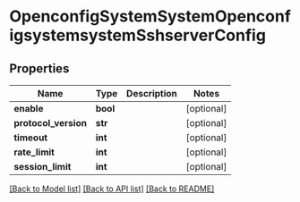# OpenconfigSystemSystemOpenconfigsystemsystemSshserverConfig

## Properties
Name | Type | Description | Notes
------------ | ------------- | ------------- | -------------
**enable** | **bool** |  | [optional] 
**protocol_version** | **str** |  | [optional] 
**timeout** | **int** |  | [optional] 
**rate_limit** | **int** |  | [optional] 
**session_limit** | **int** |  | [optional] 

[[Back to Model list]](../README.md#documentation-for-models) [[Back to API list]](../README.md#documentation-for-api-endpoints) [[Back to README]](../README.md)


